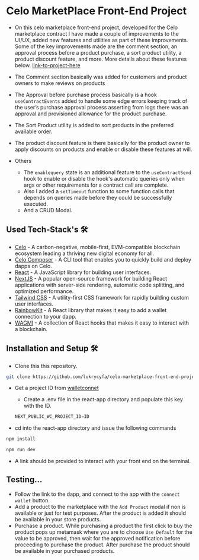 # Celo MarketPlace Front-End Project

- On this celo marketplace front-end project, developed for the Celo marketplace contract I have made a couple of improvements to the UI/UX, added new features and utilities as part of these improvements. Some of the key improvements made are the comment section, an approval process before a product purchase, a sort product utility, a product discount feature, and more. More details about these features below. [link-to-project-here](https://celo-marketplace-front-end-project-react-app.vercel.app/) 

- The Comment section basically was added for customers and product owners to make reviews on products
- The Approval before purchase process basically is a hook `useContractEvents` added to handle some edge errors keeping track of the user’s purchase approval process asserting from logs there was an approval and provisioned allowance for the product purchase.
- The Sort Product utility is added to sort products in the preferred available order.
- The product discount feature is there basically for the product owner to apply discounts on products and enable or disable these features at will.
- Others
  - The `enablequery` state is an additional feature to the `useContractSend` hook to enable or disable the hook's automatic queries only when args or other requirements for a contract call are complete.
  - Also I added a `setTimeout` function to some function calls that depends on queries made before they could be successfully executed.
  - And a CRUD Modal.

## Used Tech-Stack's  🛠

- [Celo](https://docs.celo.org/) - A carbon-negative, mobile-first, EVM-compatible blockchain ecosystem leading a thriving new digital economy for all.
- [Celo Composer](https://github.com/celo-org/celo-composer#how-to-use-celo-composer) - A CLI tool that enables you to quickly build and deploy dapps on Celo.
- [React](https://reactjs.org/) - A JavaScript library for building user interfaces.
- [NextJS](https://nextjs.org/) - A popular open-source framework for building React applications with server-side rendering, automatic code splitting, and optimized performance.
- [Tailwind CSS](https://tailwindcss.com/) - A utility-first CSS framework for rapidly building custom user interfaces.
- [RainbowKit](https://www.rainbowkit.com/) - A React library that makes it easy to add a wallet connection to your dapp.
- [WAGMI](https://wagmi.sh/) - A collection of React hooks that makes it easy to interact with a blockchain.

## Installation and Setup 🛠
- Clone this this repository.

```bash
git clone https://github.com/lukrycyfa/celo-marketplace-front-end-project.git
``` 
- Get a project ID from [walletconnet](https://cloud.walletconnect.com/app) 
  - Create a .env file in the react-app directory and populate this key with the ID.

  ```js
  NEXT_PUBLIC_WC_PROJECT_ID=ID
  ```
- cd into the react-app directory and issue the following commands

```bash
npm install
```
```bash
npm run dev
```
- A link should be provided to interact with your front end on the terminal.

## Testing…
- Follow the link to the dapp, and connect to the app with the `connect wallet` button.
- Add a product to the marketplace with the `Add Product` modal if non is available or just for test purposes. After the product is added it should be available in your store products.
- Purchase a product. While purchasing a product the first click to buy the product pops up metamask where you are to choose `Use Default` for the value to be approved, then wait for the approved notification before proceeding to purchase the product. After purchase the product should be available in your purchased products.

